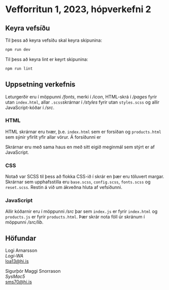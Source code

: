 # Vefforritun 1, 2023, hópverkefni 2

## Keyra vefsíðu

Til þess að keyra vefsíðu skal keyra skipunina:

```bash
npm run dev
```

Til þess að keyra lint er keyrt skipunina:

```bash
npm run lint
```

## Uppsetning verkefnis

Leturgerðir eru í möppunni _/fonts_, merki í _/icon_, HTML-skrá í _/pages_ fyrir utan `index.html`, allar `.scss`skrárnar í _/styles_ fyrir utan `styles.scss` og allir JavaScript-kóðar í _/src_.

### HTML

HTML skrárnar eru tvær, þ.e. `index.html` sem er forsíðan og `products.html` sem sýnir yfirlit yfir allar vörur. Á forsíðunni er

Skrárnar eru með sama haus en með sitt eigið meginmál sem stýrt er af JavaScript.

### CSS

Notað var SCSS til þess að flokka CSS-ið í skrár en þær eru töluvert margar. Skrárnar sem upphafsstilla eru `base.scss`, `config.scss`, `fonts.scss` og `reset.scss`. Restin á við um ákveðna hluta af vefsíðunni.

### JavaScript

Allir kóðarnir eru í möppunni _/src_ þar sem `index.js` er fyrir `index.html` og `products.js` er fyrir `products.html`. Þær skrár nota föll úr skránum í möppunni _/src/lib_.

## Höfundar

Logi Arnarsson  
_Logi-WA_  
[loa13@hi.is](mailto:loa13@hi.is)

Sigurþór Maggi Snorrason  
_SysMac5_  
[sms70@hi.is](mailto:sms70@hi.is)
